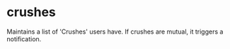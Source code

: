 # crushes
Maintains a list of 'Crushes' users have. If crushes are mutual, it triggers a notification.
